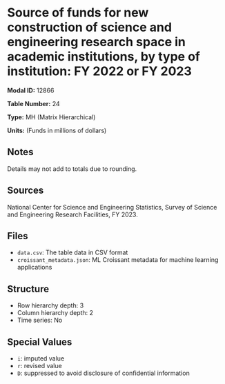 # Source of funds for new construction of science and engineering research space in academic institutions, by type of institution: FY 2022 or FY 2023

**Modal ID:** 12866

**Table Number:** 24

**Type:** MH (Matrix Hierarchical)

**Units:** (Funds in millions of dollars)

## Notes

Details may not add to totals due to rounding.

## Sources

National Center for Science and Engineering Statistics, Survey of Science and Engineering Research Facilities, FY 2023.

## Files

- `data.csv`: The table data in CSV format
- `croissant_metadata.json`: ML Croissant metadata for machine learning applications

## Structure

- Row hierarchy depth: 3
- Column hierarchy depth: 2
- Time series: No

## Special Values

- `i`: imputed value
- `r`: revised value
- `D`: suppressed to avoid disclosure of confidential information
